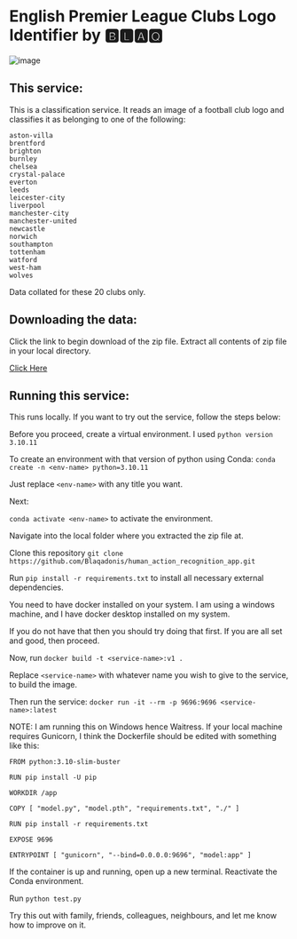 # English Premier League Clubs Logo Identifier by 🅱🅻🅰🆀


![image](https://github.com/Blaqadonis/epl_teams_logo_identifier/assets/100685852/ff72e5d6-e475-460e-a19c-457bf4fdc863)  









## This service:
This is a classification service. It reads an image of a football club logo and classifies it as belonging to one of the following: 


```arsenal
aston-villa
brentford
brighton
burnley
chelsea
crystal-palace
everton
leeds
leicester-city
liverpool
manchester-city
manchester-united
newcastle
norwich
southampton
tottenham
watford
west-ham
wolves
```
    
    
Data collated for these 20 clubs only.  

 


## Downloading the data:

Click the link to begin download of the zip file. Extract all contents of zip file in your local directory.

[Click Here](https://www.kaggle.com/datasets/alexteboul/english-premier-league-logo-detection-20k-images/download?datasetVersionNumber=4)


## Running this service:

This runs locally. If you want to try out the service, follow the steps below:

Before you proceed, create a virtual environment. I used ```python version 3.10.11``` 

To create an environment with that version of python using Conda: ```conda create -n <env-name> python=3.10.11```

Just replace ```<env-name>``` with any title you want. 

Next:


 ```conda activate <env-name>``` to activate the environment.


Navigate into the local folder where you extracted the zip file at. 


Clone this repository ``` git clone https://github.com/Blaqadonis/human_action_recognition_app.git ```


Run ```pip install -r requirements.txt``` to install all necessary external dependencies.



You need to have docker installed on your system. I am using a windows machine, and I have docker desktop installed on my system. 


If you do not have that then you should try doing that first. If you are all set and good, then proceed.


Now, run ```docker build -t <service-name>:v1 .```


Replace ```<service-name>``` with whatever name you wish to give to the service, to build the image.


Then run the service:    ```docker run -it --rm -p 9696:9696 <service-name>:latest```


NOTE: I am running this on Windows hence Waitress. If your local machine requires Gunicorn, I think the Dockerfile should be edited with something like this:


```
FROM python:3.10-slim-buster

RUN pip install -U pip 

WORKDIR /app

COPY [ "model.py", "model.pth", "requirements.txt", "./" ]

RUN pip install -r requirements.txt

EXPOSE 9696 

ENTRYPOINT [ "gunicorn", "--bind=0.0.0.0:9696", "model:app" ]
 ```


If the container is up and running, open up a new terminal. Reactivate the Conda environment. 


Run ```python test.py```




















Try this out with family, friends, colleagues, neighbours, and let me know how to improve on it.

